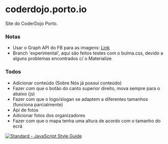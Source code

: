 # coderdojo.porto.io
Site do CoderDojo Porto.

### Notas
* Usar o Graph API do FB para as imagens: [Link](https://developers.facebook.com/docs/graph-api/reference/v2.8/album/photos)
* Branch 'experimental', aqui são feitos testes com o bulma.css, devido a alguns problemas encontrados c/ o Materialize

### Todos
* Adicionar conteúdo (Sobre Nós já possui conteúdo)
* Fazer com que o botão do canto superior direito, mova sempre para o <div> abaixo (js)
* Fazer com que o logo/slogan se adaptem a diferentes tamanhos (funciona parcialmente)
* Api de fotos
* Adicionar fotos dos organizadores
* Fazer com que o mapa tenha uma altura de acordo com o tamanho do ecrã

[![Standard - JavaScript Style Guide](https://cdn.rawgit.com/feross/standard/master/badge.svg)](https://github.com/feross/standard)
